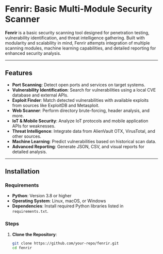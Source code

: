 # Fenrir: Basic Multi-Module Security Scanner

**Fenrir** is a basic security scanning tool designed for penetration testing, vulnerability identification, and threat intelligence gathering. Built with modularity and scalability in mind, Fenrir attempts integration of multiple scanning modules, machine learning capabilities, and detailed reporting for enhanced security analysis.

---

## **Features**

- **Port Scanning**: Detect open ports and services on target systems.
- **Vulnerability Identification**: Search for vulnerabilities using a local CVE database and external APIs.
- **Exploit Finder**: Match detected vulnerabilities with available exploits from sources like ExploitDB and Metasploit.
- **Web Scanner**: Perform directory brute-forcing, header analysis, and more.
- **IoT & Mobile Security**: Analyze IoT protocols and mobile application APIs for weaknesses.
- **Threat Intelligence**: Integrate data from AlienVault OTX, VirusTotal, and other sources.
- **Machine Learning**: Predict vulnerabilities based on historical scan data.
- **Advanced Reporting**: Generate JSON, CSV, and visual reports for detailed analysis.

---

## **Installation**

### **Requirements**

- **Python**: Version 3.8 or higher
- **Operating System**: Linux, macOS, or Windows
- **Dependencies**: Install required Python libraries listed in `requirements.txt`.

### **Steps**

1. **Clone the Repository**:
   ```bash
   git clone https://github.com/your-repo/fenrir.git
   cd fenrir
